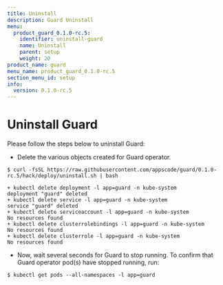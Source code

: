 ```yaml
---
title: Uninstall
description: Guard Uninstall
menu:
  product_guard_0.1.0-rc.5:
    identifier: uninstall-guard
    name: Uninstall
    parent: setup
    weight: 20
product_name: guard
menu_name: product_guard_0.1.0-rc.5
section_menu_id: setup
info:
  version: 0.1.0-rc.5
---
```


# Uninstall Guard
Please follow the steps below to uninstall Guard:

- Delete the various objects created for Guard operator.

```console
$ curl -fsSL https://raw.githubusercontent.com/appscode/guard/0.1.0-rc.5/hack/deploy/uninstall.sh | bash

+ kubectl delete deployment -l app=guard -n kube-system
deployment "guard" deleted
+ kubectl delete service -l app=guard -n kube-system
service "guard" deleted
+ kubectl delete serviceaccount -l app=guard -n kube-system
No resources found
+ kubectl delete clusterrolebindings -l app=guard -n kube-system
No resources found
+ kubectl delete clusterrole -l app=guard -n kube-system
No resources found
```

- Now, wait several seconds for Guard to stop running. To confirm that Guard operator pod(s) have stopped running, run:

```console
$ kubectl get pods --all-namespaces -l app=guard
```
